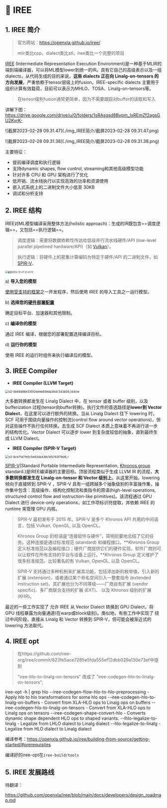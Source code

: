 # 👻 IREE

## 1. IREE 简介

> 官方网站：https://openxla.github.io/iree/
>
> mlir类比cpp，dialect类比stl，iree类比一个完整的项目

[IREE](https://github.com/google/iree#iree-intermediate-representation-execution-environment) (Intermediate Representation Execution Environment)是一种基于MLIR的端到端编译器，可以将ML模型lower到统一的IR。具有它自己的高级表示以及一组 dialects，从代码生成的目的来说，**这些 dialects 正在向 Linalg-on-tensors 的方向发展**，严重依赖于tensor层级上的fusion。IREE-specific dialects 主要用于组织计算有效载荷，目前可以表示为MHLO、TOSA、Linalg-on-tensors等。

> 在tensor级别fusion通常更简单，因为不需要跟踪对buffer的读取和写入

讲解下图： https://drive.google.com/drive/u/0/folders/1sRAsgsd8Bvpm_IxREmZf2agsGU2KvrK-

![截屏2023-02-28 09.31.47](./img_IREE简介/截屏2023-02-28 09.31.47.png)

![截屏2023-02-28 09.31.38](./img_IREE简介/截屏2023-02-28 09.31.38.png)

主要特征：

- 提前编译调度和执行逻辑
- 支持dynamic shapes, flow control, streaming和其他高级模型功能
- 针对许多 CPU 和 GPU 架构进行了优化
- 低开销、流水线执行以实现高效的功率和资源使用
- 嵌入式系统上的二进制文件大小低至 30KB
- 调试和分析支持

## 2. IREE 结构

IREE对ML模型编译采用整体方法(holistic approach)：生成的IR既包含==调度逻辑==，又包括==执行逻辑==。

> 调度逻辑：需要将数据依赖性传达给低级并行流水线硬件/API (low-level parallel pipelined hardware/API)（如 [Vulkan](https://www.khronos.org/vulkan/)）。
>
> 执行逻辑：将硬件上的密集计算编码为特定于硬件/API 的二进制文件，如[SPIR-V](https://www.khronos.org/spir/)。

<img src="./img_IREE简介/截屏2022-12-07 21.42.13.png" alt="截屏2022-12-07 21.42.13" style="zoom: 50%;" />

a) **导入您的模型**

[使用受支持的框架](https://iree-org.github.io/iree/getting-started/#supported-frameworks)之一开发程序，然后使用 IREE 的导入工具之一运行模型。

b) **选择您的[硬件部署配置](https://iree-org.github.io/iree/deployment-configurations/)**

确定目标平台、加速器和其他限制。

c) **编译你的模型**

通过 IREE 编译，根据您的部署配置选择编译目标。

d) **运行你的模型**

使用 IREE 的运行时组件来执行编译后的模型。

## 3. IREE Compiler

- **IREE Compiler (LLVM Target)**

<img src="./img_IREE简介/v2-5b69d56e33512deeb65eda364c343859_1440w.webp" alt="v2-5b69d56e33512deeb65eda364c343859_1440w" style="zoom:67%;" />

大多数转换都发生在 Linalg Dialect 中，在 tensor 或者 buffer 级别，以及 bufferization 过程(tensor向buffer转换)。执行文件的首选路径是**lower到 Vector Dialect**，在这里可以进行额外的转换。当从 Linalg Dialect 往下 lowering 时，SCF 可用于围绕向量操作的控制流(control flow around vector operations)，但对这些操作不执行任何转换。去生成 SCF Dialect 本质上意味着不再进行进一步的结构优化。Vector Dialect 可以逐步 lower 到复杂度较低的抽象，直到最终生成 LLVM Dialect。

- **IREE Compiler (SPIR-V Target)**

<img src="./img_IREE简介/v2-8ce71a71e5c5e83da438c1d5793f76d9_r.jpg" alt="v2-8ce71a71e5c5e83da438c1d5793f76d9_r" style="zoom:67%;" />

[SPIR-V](https://mlir.llvm.org/docs/Dialects/SPIR-V/)(Standard Portable Intermediate Representation, [Khronos group](https://www.khronos.org/spir/) standard.)是IREE编译器的主要目标。顶层流程类似于生成 LLVM IR 的流程，**大多数转换都发生在 Linalg-on-tensor 和 Vector 级别上**。从这里开始，lowering 倾向于直接转到 SPIR-V ，SPIR-V 具有一组跨越多个抽象级别的丰富操作集，操作集中包含：高级操作、结构化控制流和类指令的原语(high-level operations, structured control flow and instruction-like primitives)。该流程通过 GPU Dialect 进行 device-only operations，如工作项标识符提取，并依赖 IREE 的 runtime 来管理 GPU 内核。

> SPIR-V 最初发布于 2015 年。SPIR-V 是多个 Khronos API 共用的中间语言，包括 Vulkan, OpenGL, 以及 OpenCL。
>
> Khronos Group 的标语是“连接软件与硬件”，简明扼要地总结了它的任务。这种连接是通过标准规范 (standard) 和编程接口。**Khronos Group 定义标准规范以及编程接口；硬件厂商提供它们的硬件实现，软件厂商则可以让软件在所有支持的平台与设备上运行。**Khronos Group 定义维护了很多标准规范，比较著名的有 Vulkan, OpenGL, 以及 OpenCL。
>
> SPIR-V 支持通过多种机制来扩展其功能，包括添加新的枚举值，引入新的扩展 (extension)，或者通过某个命名空间引入一整套指令 (extended instruction set)。其扩展也分为不同等级——厂商自有扩展 (vendor specific)、多厂商联合支持的扩展 (EXT)、 以及 Khronos 级别的扩展 (KHR)。

最近的一些工作实现了 允许 IREE 从 Vector Dialect 转换到 GPU Dialect，将 GPU 线程暴露为向量通道(在warp或block级别)。类似地，有些工作中实现了 绕过中间阶段，直接从 Linalg 和 Vector 转换到 SPIR-V，但可能会被渐近式的 lowering 方法取代。



## 4. IREE opt

> 在https://github.com/iree-org/iree/commit/823fe5ace7285e5fda555ef12dbb029a130e73ef中提到
>
> "iree-hlo-to-linalg-on-tensors" 改成了 "iree-codegen-hlo-to-linalg-on-tensors",

iree-opt -h | grep hlo
       --iree-codegen-flow-hlo-to-hlo-preprocessing             -   Apply hlo to hlo transformations for some hlo ops
       --iree-codegen-hlo-to-linalg-on-buffers                  -   Convert from XLA-HLO ops to Linalg ops on buffers
       --iree-codegen-hlo-to-linalg-on-tensors                  -   Convert from XLA-HLO ops to Linalg ops on tensors
       --iree-codegen-shape-convert-hlo                         -   Converts dynamic shape dependent HLO ops to shaped variants.
      --lhlo-legalize-to-linalg                        -   Legalize from LHLO dialect to Linalg dialect
      --hlo-legalize-to-linalg                         -   Legalize from HLO dialect to Linalg dialect

编译参考：https://openxla.github.io/iree/building-from-source/getting-started/#prerequisites

编译好的iree-opt在`iree-build/tools`

## 5. IREE 发展路线

待翻译：

https://github.com/openxla/iree/blob/main/docs/developers/design_roadmap.md



